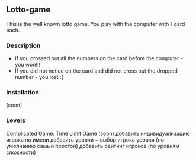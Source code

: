 ## **Lotto-game**
This is the well known lotto game.
You play with the computer with 1 card each.

### Description
+ If you crossed out all the numbers on the card before the computer - you won!!!
+ If you did not notice on the card and did not cross out the dropped number - you lost :(

### Installation
(soon)

### Levels
Complicated Game: Time Limit Game (soon)
добавить индивидуализацию игрока по имени
добавить уровни + выбор игрока уровня (по-умолчанию самый простой)
добавить рейтинг игроков (по уровням сложности)
